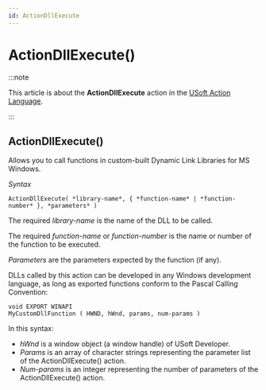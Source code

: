 ```yaml
---
id: ActionDllExecute
---
```


# ActionDllExecute()




:::note

This article is about the **ActionDllExecute** action in the [USoft Action Language](/Task_flow/Action_Language_reference/USoft_Action_Language.md).

:::

## **ActionDllExecute()**

Allows you to call functions in custom-built Dynamic Link Libraries for MS Windows.

*Syntax*

```
ActionDllExecute( *library-name*, { *function-name* | *function-number* }, *parameters* )
```

The required *library-name* is the name of the DLL to be called.

The required *function-name* or *function-number* is the name or number of the function to be executed.

*Parameters* are the parameters expected by the function (if any).

DLLs called by this action can be developed in any Windows development language, as long as exported functions conform to the Pascal Calling Convention:

```
void EXPORT WINAPI
MyCustomDllFunction ( HWND, hWnd, params, num-params )
```

In this syntax:

- *hWnd* is a window object (a window handle) of USoft Developer.
- *Params* is an array of character strings representing the parameter list of the ActionDllExecute() action.
- *Num-params* is an integer representing the number of parameters of the ActionDllExecute() action.